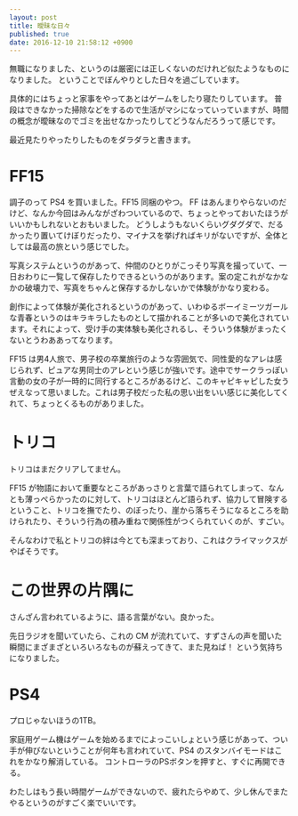 ```yaml
---
layout: post
title: 曖昧な日々
published: true
date: 2016-12-10 21:58:12 +0900
---
```


無職になりました、というのは厳密には正しくないのだけれど似たようなものになりました。
ということでぼんやりとした日々を過ごしています。

具体的にはちょっと家事をやってあとはゲームをしたり寝たりしています。
普段はできなかった掃除などをするので生活がマシになっていっていますが、時間の概念が曖昧なのでゴミを出せなかったりしてどうなんだろうって感じです。

最近見たりやったりしたものをダラダラと書きます。

# FF15
調子のって PS4 を買いました。FF15 同梱のやつ。
FF はあんまりやらないのだけど、なんか今回はみんながざわついているので、ちょっとやっておいたほうがいいかもしれないとおもいました。
どうしようもないくらいグダグダで、だるかったり置いてけぼりだったり、マイナスを挙げればキリがないですが、全体としては最高の旅という感じでした。

写真システムというのがあって、仲間のひとりがこっそり写真を撮っていて、一日おわりに一覧して保存したりできるというのがあります。案の定これがなかなかの破壊力で、写真をちゃんと保存するかしないかで体験がかなり変わる。

創作によって体験が美化されるというのがあって、いわゆるボーイミーツガールな青春というのはキラキラしたものとして描かれることが多いので美化されています。それによって、受け手の実体験も美化されるし、そういう体験がまったくないとうわああってなります。

FF15 は男4人旅で、男子校の卒業旅行のような雰囲気で、同性愛的なアレは感じられず、ピュアな男同士のアレという感じが強いです。途中でサークラっぽい言動の女の子が一時的に同行するところがあるけど、このキャピキャピした女うぜえなって思いました。これは男子校だった私の思い出をいい感じに美化してくれて、ちょっとくるものがありました。

# トリコ
トリコはまだクリアしてません。

FF15 が物語において重要なところがあっさりと言葉で語られてしまって、なんとも薄っぺらかったのに対して、トリコはほとんど語られず、協力して冒険するということ、トリコを撫でたり、のぼったり、崖から落ちそうになるところを助けられたり、そういう行為の積み重ねで関係性がつくられていくのが、すごい。

そんなわけで私とトリコの絆は今とても深まっており、これはクライマックスがやばそうです。

# この世界の片隅に
さんざん言われているように、語る言葉がない。良かった。

先日ラジオを聞いていたら、これの CM が流れていて、すずさんの声を聞いた瞬間にまざまざといろいろなものが蘇えってきて、また見ねば！ という気持ちになりました。

# PS4
プロじゃないほうの1TB。

家庭用ゲーム機はゲームを始めるまでによっこいしょという感じがあって、つい手が伸びないということが何年も言われていて、PS4 のスタンバイモードはこれをかなり解消している。
コントローラのPSボタンを押すと、すぐに再開できる。

わたしはもう長い時間ゲームができないので、疲れたらやめて、少し休んでまたやるというのがすごく楽でいいです。
